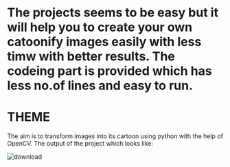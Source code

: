 # The projects seems to be easy but it will help you to create your own catoonify images easily with less timw with better results. The codeing part is provided which has less no.of lines and easy to run.

# THEME
The aim is to transform images into its cartoon using python with the help of OpenCV.
The output of the project which looks like:

![download](https://user-images.githubusercontent.com/92075957/177184857-fe41e838-eed0-4e1b-9a11-3ef4260f0df5.png)
 

